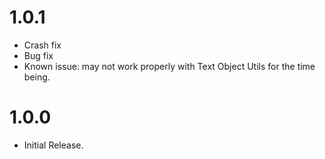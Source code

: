 # 1.0.1
- Crash fix
- Bug fix
- Known issue: may not work properly with Text Object Utils for the time being.

# 1.0.0
- Initial Release.
